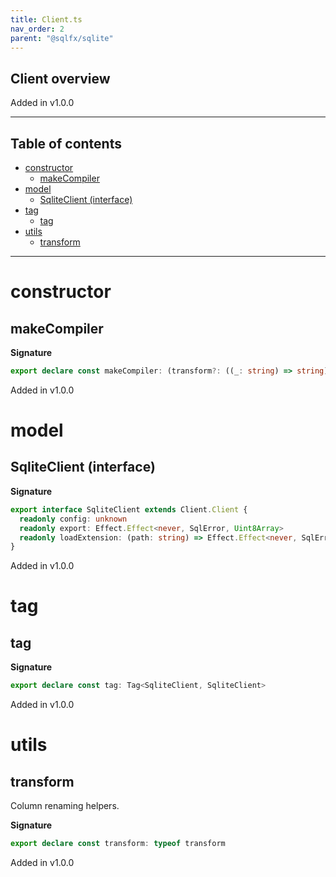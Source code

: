 ```yaml
---
title: Client.ts
nav_order: 2
parent: "@sqlfx/sqlite"
---
```


## Client overview

Added in v1.0.0

---

<h2 class="text-delta">Table of contents</h2>

- [constructor](#constructor)
  - [makeCompiler](#makecompiler)
- [model](#model)
  - [SqliteClient (interface)](#sqliteclient-interface)
- [tag](#tag)
  - [tag](#tag-1)
- [utils](#utils)
  - [transform](#transform)

---

# constructor

## makeCompiler

**Signature**

```ts
export declare const makeCompiler: (transform?: ((_: string) => string) | undefined) => Statement.Compiler
```

Added in v1.0.0

# model

## SqliteClient (interface)

**Signature**

```ts
export interface SqliteClient extends Client.Client {
  readonly config: unknown
  readonly export: Effect.Effect<never, SqlError, Uint8Array>
  readonly loadExtension: (path: string) => Effect.Effect<never, SqlError, void>
}
```

Added in v1.0.0

# tag

## tag

**Signature**

```ts
export declare const tag: Tag<SqliteClient, SqliteClient>
```

Added in v1.0.0

# utils

## transform

Column renaming helpers.

**Signature**

```ts
export declare const transform: typeof transform
```

Added in v1.0.0
